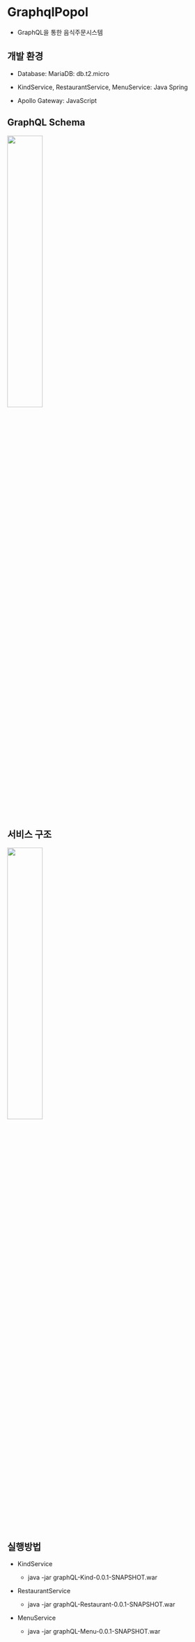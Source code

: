 # GraphqlPopol
- GraphQL을 통한 음식주문시스템

## 개발 환경
- Database: MariaDB: db.t2.micro

- KindService, RestaurantService, MenuService: Java Spring

- Apollo Gateway: JavaScript

## GraphQL Schema
<img src = "https://user-images.githubusercontent.com/43229125/103976403-04ba0980-51ba-11eb-8657-6f990f8af695.png" width="40%">

## 서비스 구조
<img src = "https://user-images.githubusercontent.com/43229125/103975810-6bd6be80-51b8-11eb-8caf-64a0fd69d1d5.png" width="40%">

## 실행방법
- KindService
  - java -jar graphQL-Kind-0.0.1-SNAPSHOT.war

- RestaurantService
  - java -jar graphQL-Restaurant-0.0.1-SNAPSHOT.war

- MenuService
  - java -jar graphQL-Menu-0.0.1-SNAPSHOT.war
